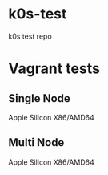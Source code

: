 # k0s-test
k0s test repo

# Vagrant tests

## Single Node

Apple Silicon
X86/AMD64

## Multi Node

Apple Silicon
X86/AMD64
